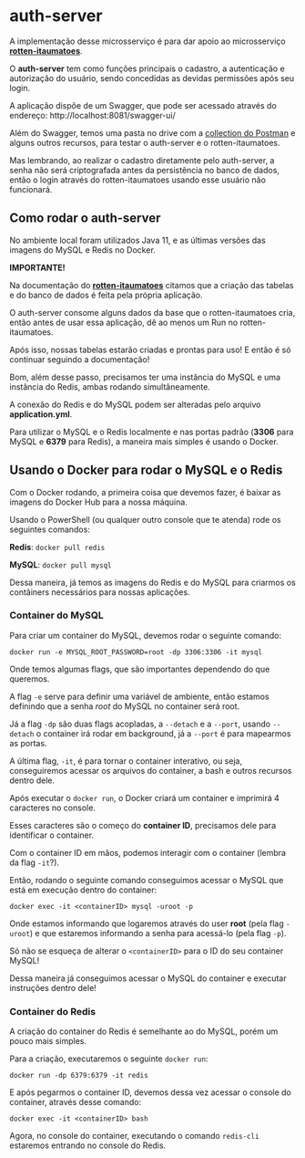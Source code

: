 # auth-server

A implementação desse microsserviço é para dar apoio ao microsserviço [**rotten-itaumatoes**](https://github.com/trepudox/rotten-itaumatoes).  

O **auth-server** tem como funções principais o cadastro, a autenticação e autorização do usuário, sendo concedidas as devidas permissões após seu login.

A aplicação dispõe de um Swagger, que pode ser acessado através do endereço: http://localhost:8081/swagger-ui/

Além do Swagger, temos uma pasta no drive com a [collection do Postman](https://drive.google.com/drive/folders/1GNoDN1rn2h7-BfvoyHFqLzxkWXj7_jbW) e alguns outros recursos, para testar o auth-server e o rotten-itaumatoes.  

Mas lembrando, ao realizar o cadastro diretamente pelo auth-server, a senha não será criptografada antes da persistência no banco de dados, então o login através do rotten-itaumatoes usando esse usuário não funcionará.

## Como rodar o auth-server

No ambiente local foram utilizados Java 11, e as últimas versões das imagens do MySQL e Redis no Docker.

**IMPORTANTE!** 

Na documentação do [**rotten-itaumatoes**](https://github.com/trepudox/rotten-itaumatoes) citamos que a criação das tabelas e do banco de dados é feita pela própria aplicação.  

O auth-server consome alguns dados da base que o rotten-itaumatoes cria, então antes de usar essa aplicação, dê ao menos um Run no rotten-itaumatoes.

Após isso, nossas tabelas estarão criadas e prontas para uso! E então é só continuar seguindo a documentação!

Bom, além desse passo, precisamos ter uma instância do MySQL e uma instância do Redis, ambas rodando simultâneamente.  

A conexão do Redis e do MySQL podem ser alteradas pelo arquivo **application.yml**.  

Para utilizar o MySQL e o Redis localmente e nas portas padrão (**3306** para MySQL e **6379** para Redis), a maneira mais simples é usando o Docker.  

## Usando o Docker para rodar o MySQL e o Redis

Com o Docker rodando, a primeira coisa que devemos fazer, é baixar as imagens do Docker Hub para a nossa máquina.

Usando o PowerShell (ou qualquer outro console que te atenda) rode os seguintes comandos:

**Redis**:
``
docker pull redis
``

**MySQL**:
``
docker pull mysql
``

Dessa maneira, já temos as imagens do Redis e do MySQL para criarmos os contâiners necessários para nossas aplicações.  

### Container do MySQL

Para criar um container do MySQL, devemos rodar o seguinte comando:

``
docker run -e MYSQL_ROOT_PASSWORD=root -dp 3306:3306 -it mysql
``

Onde temos algumas flags, que são importantes dependendo do que queremos.

A flag `-e` serve para definir uma variável de ambiente, então estamos definindo que a senha *root* do MySQL no container será root.

Já a flag `-dp` são duas flags acopladas, a `--detach` e a `--port`, usando `--detach` o container irá rodar em background, já a `--port` é para mapearmos as portas.

A última flag, `-it`, é para tornar o container interativo, ou seja, conseguiremos acessar os arquivos do container, a bash e outros recursos dentro dele.

Após executar o `docker run`, o Docker criará um container e imprimirá 4 caracteres no console.

Esses caracteres são o começo do **container ID**, precisamos dele para identificar o container.

Com o container ID em mãos, podemos interagir com o container (lembra da flag `-it`?).

Então, rodando o seguinte comando conseguimos acessar o MySQL que está em execução dentro do container:

``
docker exec -it <containerID> mysql -uroot -p
``

Onde estamos informando que logaremos através do user **root** (pela flag `-uroot`) e que estaremos informando a senha para acessá-lo (pela flag `-p`).

Só não se esqueça de alterar o `<containerID>` para o ID do seu container MySQL!

Dessa maneira já conseguimos acessar o MySQL do container e executar instruções dentro dele!

### Container do Redis

A criação do container do Redis é semelhante ao do MySQL, porém um pouco mais simples.  

Para a criação, executaremos o seguinte `docker run`:  

``
docker run -dp 6379:6379 -it redis
``

E após pegarmos o container ID, devemos dessa vez acessar o console do container, através desse comando:  

``
docker exec -it <containerID> bash
``

Agora, no console do container, executando o comando `redis-cli` estaremos entrando no console do Redis.  